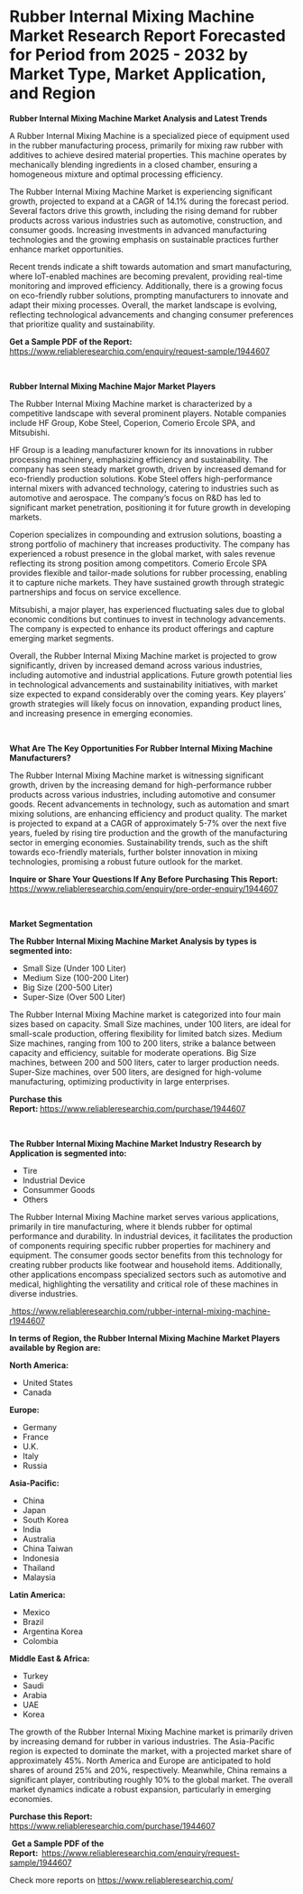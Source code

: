 <p><h1>Rubber Internal Mixing Machine Market Research Report Forecasted for Period from 2025 -  2032 by Market Type, Market Application, and Region</h1></p><p><strong>Rubber Internal Mixing Machine Market Analysis and Latest Trends</strong></p>
<p><p>A Rubber Internal Mixing Machine is a specialized piece of equipment used in the rubber manufacturing process, primarily for mixing raw rubber with additives to achieve desired material properties. This machine operates by mechanically blending ingredients in a closed chamber, ensuring a homogeneous mixture and optimal processing efficiency. </p><p>The Rubber Internal Mixing Machine Market is experiencing significant growth, projected to expand at a CAGR of 14.1% during the forecast period. Several factors drive this growth, including the rising demand for rubber products across various industries such as automotive, construction, and consumer goods. Increasing investments in advanced manufacturing technologies and the growing emphasis on sustainable practices further enhance market opportunities. </p><p>Recent trends indicate a shift towards automation and smart manufacturing, where IoT-enabled machines are becoming prevalent, providing real-time monitoring and improved efficiency. Additionally, there is a growing focus on eco-friendly rubber solutions, prompting manufacturers to innovate and adapt their mixing processes. Overall, the market landscape is evolving, reflecting technological advancements and changing consumer preferences that prioritize quality and sustainability.</p></p>
<p><strong>Get a Sample PDF of the Report:&nbsp;</strong> <a href="https://www.reliableresearchiq.com/enquiry/request-sample/1944607?utm_campaign=2396&utm_medium=2&utm_source=Github&utm_content=ia&utm_term=17022025&utm_id=rubber-internal-mixing-machine">https://www.reliableresearchiq.com/enquiry/request-sample/1944607</a></p>
<p>&nbsp;</p>
<p><strong>Rubber Internal Mixing Machine Major Market Players</strong></p>
<p><p>The Rubber Internal Mixing Machine market is characterized by a competitive landscape with several prominent players. Notable companies include HF Group, Kobe Steel, Coperion, Comerio Ercole SPA, and Mitsubishi.</p><p>HF Group is a leading manufacturer known for its innovations in rubber processing machinery, emphasizing efficiency and sustainability. The company has seen steady market growth, driven by increased demand for eco-friendly production solutions. Kobe Steel offers high-performance internal mixers with advanced technology, catering to industries such as automotive and aerospace. The company’s focus on R&D has led to significant market penetration, positioning it for future growth in developing markets.</p><p>Coperion specializes in compounding and extrusion solutions, boasting a strong portfolio of machinery that increases productivity. The company has experienced a robust presence in the global market, with sales revenue reflecting its strong position among competitors. Comerio Ercole SPA provides flexible and tailor-made solutions for rubber processing, enabling it to capture niche markets. They have sustained growth through strategic partnerships and focus on service excellence.</p><p>Mitsubishi, a major player, has experienced fluctuating sales due to global economic conditions but continues to invest in technology advancements. The company is expected to enhance its product offerings and capture emerging market segments.</p><p>Overall, the Rubber Internal Mixing Machine market is projected to grow significantly, driven by increased demand across various industries, including automotive and industrial applications. Future growth potential lies in technological advancements and sustainability initiatives, with market size expected to expand considerably over the coming years. Key players’ growth strategies will likely focus on innovation, expanding product lines, and increasing presence in emerging economies.</p></p>
<p>&nbsp;</p>
<p><strong>What Are The Key Opportunities For Rubber Internal Mixing Machine Manufacturers?</strong></p>
<p><p>The Rubber Internal Mixing Machine market is witnessing significant growth, driven by the increasing demand for high-performance rubber products across various industries, including automotive and consumer goods. Recent advancements in technology, such as automation and smart mixing solutions, are enhancing efficiency and product quality. The market is projected to expand at a CAGR of approximately 5-7% over the next five years, fueled by rising tire production and the growth of the manufacturing sector in emerging economies. Sustainability trends, such as the shift towards eco-friendly materials, further bolster innovation in mixing technologies, promising a robust future outlook for the market.</p></p>
<p><strong>Inquire or Share Your Questions If Any Before Purchasing This Report:</strong> <a href="https://www.reliableresearchiq.com/enquiry/pre-order-enquiry/1944607?utm_campaign=2396&utm_medium=2&utm_source=Github&utm_content=ia&utm_term=17022025&utm_id=rubber-internal-mixing-machine">https://www.reliableresearchiq.com/enquiry/pre-order-enquiry/1944607</a></p>
<p>&nbsp;</p>
<p><strong>Market Segmentation</strong></p>
<p><strong>The Rubber Internal Mixing Machine Market Analysis by types is segmented into:</strong></p>
<p><ul><li>Small Size (Under 100 Liter)</li><li>Medium Size (100-200 Liter)</li><li>Big Size (200-500 Liter)</li><li>Super-Size (Over 500 Liter)</li></ul></p>
<p><p>The Rubber Internal Mixing Machine market is categorized into four main sizes based on capacity. Small Size machines, under 100 liters, are ideal for small-scale production, offering flexibility for limited batch sizes. Medium Size machines, ranging from 100 to 200 liters, strike a balance between capacity and efficiency, suitable for moderate operations. Big Size machines, between 200 and 500 liters, cater to larger production needs. Super-Size machines, over 500 liters, are designed for high-volume manufacturing, optimizing productivity in large enterprises.</p></p>
<p><strong>Purchase this Report:&nbsp;</strong><a href="https://www.reliableresearchiq.com/purchase/1944607?utm_campaign=2396&utm_medium=2&utm_source=Github&utm_content=ia&utm_term=17022025&utm_id=rubber-internal-mixing-machine">https://www.reliableresearchiq.com/purchase/1944607</a></p>
<p>&nbsp;</p>
<p><strong>The Rubber Internal Mixing Machine Market Industry Research by Application is segmented into:</strong></p>
<p><ul><li>Tire</li><li>Industrial Device</li><li>Consummer Goods</li><li>Others</li></ul></p>
<p><p>The Rubber Internal Mixing Machine market serves various applications, primarily in tire manufacturing, where it blends rubber for optimal performance and durability. In industrial devices, it facilitates the production of components requiring specific rubber properties for machinery and equipment. The consumer goods sector benefits from this technology for creating rubber products like footwear and household items. Additionally, other applications encompass specialized sectors such as automotive and medical, highlighting the versatility and critical role of these machines in diverse industries.</p></p>
<p><a href="https://www.reliableresearchiq.com/rubber-internal-mixing-machine-r1944607?utm_campaign=2396&utm_medium=2&utm_source=Github&utm_content=ia&utm_term=17022025&utm_id=rubber-internal-mixing-machine">&nbsp;https://www.reliableresearchiq.com/rubber-internal-mixing-machine-r1944607</a></p>
<p><strong>In terms of Region, the Rubber Internal Mixing Machine Market Players available by Region are:</strong></p>
<p>
    <p> <strong> North America: </strong>
        <ul>
            <li>United States</li>
            <li>Canada</li>
        </ul>
        </p> 
    <p> <strong> Europe: </strong>
        <ul>
            <li>Germany</li>
            <li>France</li>
            <li>U.K.</li>
            <li>Italy</li>
            <li>Russia</li>
        </ul>
        </p> 
    <p> <strong> Asia-Pacific: </strong>
        <ul>
            <li>China</li>
            <li>Japan</li>
            <li>South Korea</li>
            <li>India</li>
            <li>Australia</li>
            <li>China Taiwan</li>
            <li>Indonesia</li>
            <li>Thailand</li>
            <li>Malaysia</li>
        </ul>
        </p> 
    <p> <strong> Latin America: </strong>
        <ul>
            <li>Mexico</li>
            <li>Brazil</li>
            <li>Argentina Korea</li>
            <li>Colombia</li>
        </ul>
        </p> 
    <p> <strong> Middle East & Africa: </strong>
        <ul>
            <li>Turkey</li>
            <li>Saudi</li>
            <li>Arabia</li>
            <li>UAE</li>
            <li>Korea</li>
        </ul>
    </p>
    </p>
<p><p>The growth of the Rubber Internal Mixing Machine market is primarily driven by increasing demand for rubber in various industries. The Asia-Pacific region is expected to dominate the market, with a projected market share of approximately 45%. North America and Europe are anticipated to hold shares of around 25% and 20%, respectively. Meanwhile, China remains a significant player, contributing roughly 10% to the global market. The overall market dynamics indicate a robust expansion, particularly in emerging economies.</p></p>
<p><strong>Purchase this Report: </strong><a href="https://www.reliableresearchiq.com/purchase/1944607?utm_campaign=2396&utm_medium=2&utm_source=Github&utm_content=ia&utm_term=17022025&utm_id=rubber-internal-mixing-machine">https://www.reliableresearchiq.com/purchase/1944607</a></p>
<p>&nbsp;<strong>Get a Sample PDF of the Report:&nbsp;&nbsp;</strong><a href="https://www.reliableresearchiq.com/enquiry/request-sample/1944607?utm_campaign=2396&utm_medium=2&utm_source=Github&utm_content=ia&utm_term=17022025&utm_id=rubber-internal-mixing-machine">https://www.reliableresearchiq.com/enquiry/request-sample/1944607</a></p>
<p><strong></strong></p>
<p>Check more reports on <a href="https://www.reliableresearchiq.com/?utm_campaign=2396&utm_medium=2&utm_source=Github&utm_content=ia&utm_term=17022025&utm_id=rubber-internal-mixing-machine">https://www.reliableresearchiq.com/</a></p>
